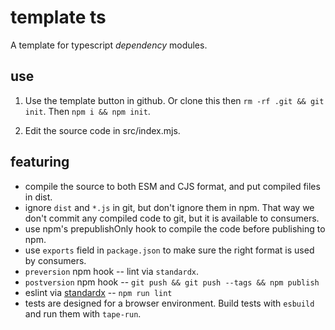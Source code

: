 # template ts

A template for typescript *dependency* modules.

## use
1. Use the template button in github. Or clone this then `rm -rf .git && git init`. Then `npm i && npm init`.

2. Edit the source code in src/index.mjs.

## featuring

* compile the source to both ESM and CJS format, and put compiled files in dist.
* ignore `dist` and `*.js` in git, but don't ignore them in npm. That way we don't commit any compiled code to git, but it is available to consumers.
* use npm's prepublishOnly hook to compile the code before publishing to npm.
* use `exports` field in `package.json` to make sure the right format is used by consumers.
* `preversion` npm hook -- lint via `standardx`.
* `postversion` npm hook -- `git push && git push --tags && npm publish`
* eslint via [standardx](https://www.npmjs.com/package/standardx) -- `npm run lint`
* tests are designed for a browser environment. Build tests with `esbuild` and run them with `tape-run`.
